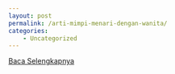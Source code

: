 ```yaml
---
layout: post
permalink: /arti-mimpi-menari-dengan-wanita/
categories:
    - Uncategorized
---
```


[Baca Selengkapnya](/03)